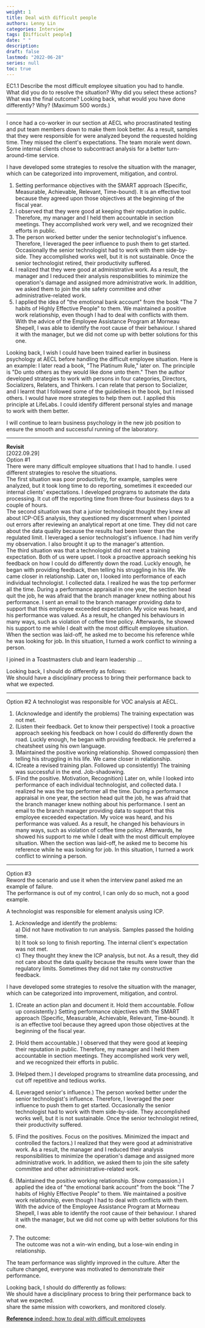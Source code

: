 ```yaml
---
weight: 1
title: Deal with difficult people
authors: Lenny Lin
categories: Interview 
tags: [Difficult people]
date: " "
description: 
draft: false
lastmod: "2022-06-28"
series: null
toc: true
---
```





EC1.1 Describe the most difficult employee situation you had to handle.  What did you do to resolve the situation?  Why did you select these actions?  What was the final outcome?  Looking back, what would you have done differently?  Why?  (Maximum 500 words.)

<!--more-->
---

I once had a co-worker in our section at AECL who procrastinated testing and put team members down to make them look better.  As a result, samples that they were responsible for were analyzed beyond the requested holding time.  They missed the client's expectations.  The team morale went down.  Some internal clients chose to subcontract analysis for a better turn-around-time service. 

I have developed some strategies to resolve the situation with the manager, which can be categorized into improvement, mitigation, and control.
1)	Setting performance objectives with the SMART approach (Specific, Measurable, Achievable, Relevant, Time-bound).  It is an effective tool because they agreed upon those objectives at the beginning of the fiscal year.  
2)	I observed that they were good at keeping their reputation in public.  Therefore, my manager and I held them accountable in section meetings.  They accomplished work very well, and we recognized their efforts in public.  
3)	The person worked better under the senior technologist's influence.  Therefore, I leveraged the peer influence to push them to get started.  Occasionally the senior technologist had to work with them side-by-side.  They accomplished works well, but it is not sustainable.  Once the senior technologist retired, their productivity suffered.
4)	I realized that they were good at administrative work.  As a result, the manager and I reduced their analysis responsibilities to minimize the operation's damage and assigned more administrative work.  In addition, we asked them to join the site safety committee and other administrative-related work.
5)	I applied the idea of "the emotional bank account" from the book "The 7 habits of Highly Effective People" to them.  We maintained a positive work relationship, even though I had to deal with conflicts with them.  With the advice of the Employee Assistance Program at Morneau Shepell, I was able to identify the root cause of their behaviour.  I shared it with the manager, but we did not come up with better solutions for this one.

Looking back, I wish I could have been trained earlier in business psychology at AECL before handling the difficult employee situation.  Here is an example: I later read a book, "The Platinum Rule," later on.  The principle is "Do unto others as they would like done unto them."  Then the author developed strategies to work with persons in four categories, Directors, Socializers, Relaters, and Thinkers.  I can relate that person to Socializer, and I learnt that I followed some of the guidelines in the book, but I missed others.  I would have more strategies to help them out.  I applied this principle at LifeLabs.  I could identify different personal styles and manage to work with them better.  

I will continue to learn business psychology in the new job position to ensure the smooth and successful running of the laboratory.  

---
**Revisit**  
[2022.09.29]  
Option #1  
There were many difficult employee situations that I had to handle.  I used different strategies to resolve the situations.  
The first situation was poor productivity, for example, samples were analyzed, but it took long time to do reporting, sometimes it exceeded our internal clients' expectations.  I developed programs to automate the data processing.  It cut off the reporting time from three-four business days to a couple of hours.     
The second situation was that a junior technologist thought they knew all about ICP-OES analysis, they questioned my discernment when I pointed out errors after reviewing an analytical report at one time. They did not care about the data quality because the results had been lower than the regulated limit.  I leveraged a senior technologist's influence. I had him verify my observation.  I also brought it up to the manager's attention.    
The third situation was that a technologist did not meet a training expectation.  Both of us were upset.  I took a proactive approach seeking his feedback on how I could do differently down the road.  Luckly enough, he began with providing feedback, then telling his struggling in his life.  We came closer in relationship.  Later on, I looked into performance of each individual technologist.  I collected data.  I realized he was the top performer all the time.  During a performance appraisal in one year, the section head quit the job, he was afraid that the branch manager knew nothing about his performance.  I sent an email to the branch manager providing data to support that this employee exceeded expectation.  My voice was heard, and his performance was valued.  As a result, he changed his behaviours in many ways, such as violation of coffee time policy.  Afterwards, he showed his support to me while I dealt with the most difficult employee situation.  When the section was laid-off, he asked me to become his reference while he was looking for job.  In this situation, I turned a work conflict to winning a person.  

I joined in a Toastmasters club and learn leadership ...

Looking back, I should do differently as follows:  
We should have a disciplinary process to bring their performance back to what we expected.  

---
Option #2
A technologist was responsible for VOC analysis at AECL.
1) (Acknowledge and identify the problems)  The training expectation was not met.  
2) (Listen their feedback. Get to know their perspective)  I took a proactive approach seeking his feedback on how I could do differently down the road.  Luckly enough, he began with providing feedback.  He preferred a cheatsheet using his own language.   
3) (Maintained the positive working relationship. Showed compassion) then telling his struggling in his life.  We came closer in relationship.  
4) (Create a revised training plan. Followed up consistently) The training was successful in the end. Job-shadowing.  
5) (Find the positive. Motivation, Recognition) Later on, while I looked into performance of each individual technologist, and collected data.  I realized he was the top performer all the time.  During a performance appraisal in one year, the section head quit the job, he was afraid that the branch manager knew nothing about his performance.  I sent an email to the branch manager providing data to support that this employee exceeded expectation.  My voice was heard, and his performance was valued.  As a result, he changed his behaviours in many ways, such as violation of coffee time policy.  Afterwards, he showed his support to me while I dealt with the most difficult employee situation.  When the section was laid-off, he asked me to become his reference while he was looking for job.  In this situation, I turned a work conflict to winning a person.  

---
Option #3  
Reword the scenario and use it when the interview panel asked me an example of failure.  
The performance is out of my control, I can only do so much, not a good example.      

A technologist was responsible for element analysis using ICP.  

1) Acknowledge and identify the problems:  
  a) Did not have motivation to run analysis.  Samples passed the holding time.  
  b) It took so long to finish reporting.  The internal client's expectation was not met.  
  c) They thought they knew the ICP analysis, but not.  As a result, they did not care about the data quality because the results were lower than the regulatory limits. Sometimes they did not take my constructive feedback.

I have developed some strategies to resolve the situation with the manager, which can be categorized into improvement, mitigation, and control.
1) (Create an action plan and document it.  Hold them accountable. Follow up consistently.) Setting performance objectives with the SMART approach (Specific, Measurable, Achievable, Relevant, Time-bound).  It is an effective tool because they agreed upon those objectives at the beginning of the fiscal year.  
2) (Hold them accountable.) I observed that they were good at keeping their reputation in public.  Therefore, my manager and I held them accountable in section meetings.  They accomplished work very well, and we recognized their efforts in public.  
3) (Helped them.)  I developed programs to streamline data processing, and cut off repetitive and tedious works.  
4) (Leveraged senior's influence.) The person worked better under the senior technologist's influence.  Therefore, I leveraged the peer influence to push them to get started.  Occasionally the senior technologist had to work with them side-by-side.  They accomplished works well, but it is not sustainable.  Once the senior technologist retired, their productivity suffered.
5) (Find the positives. Focus on the positives. Minimized the impact and controlled the factors.) I realized that they were good at administrative work.  As a result, the manager and I reduced their analysis responsibilities to minimize the operation's damage and assigned more administrative work.  In addition, we asked them to join the site safety committee and other administrative-related work.
6) (Maintained the positive working relationship. Show compassion.) I applied the idea of "the emotional bank account" from the book "The 7 habits of Highly Effective People" to them.  We maintained a positive work relationship, even though I had to deal with conflicts with them.  With the advice of the Employee Assistance Program at Morneau Shepell, I was able to identify the root cause of their behaviour.  I shared it with the manager, but we did not come up with better solutions for this one.

2) The outcome:  
The outcome was not a win-win ending, but a lose-win ending in relationship.  

The team performance was slightly improved in the culture.  After the culture changed, everyone was motivated to demonstrate their performance.    

Looking back, I should do differently as follows:  
We should have a disciplinary process to bring their performance back to what we expected.  
share the same mission with coworkers, and monitored closely.  



  
[**Reference** indeed: how to deal with difficult employees](https://www.indeed.com/hire/c/info/how-to-deal-difficult-employees)

